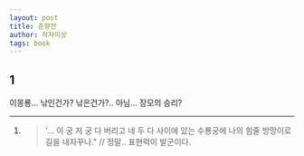 ```yaml
---
layout: post
title: 춘향전
author: 작자미상
tags: book
---
```


## 1
이몽룡... 낚인건가? 낚은건가?.. 아님... 장모의 승리?

----

1. > '... 이 궁 저 궁 다 버리고 네 두 다 사이에 있는 수룡궁에 나의 힘줄 방망이로 길을 내자꾸나." // 정말.. 표현력이 발군이다.
 